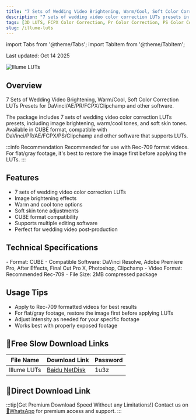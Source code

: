 ```yaml
---
title: "7 Sets of Wedding Video Brightening, Warm/Cool, Soft Color Correction LUTs Presets for DaVinci/AE/PR/FCPX/Clipchamp"
description: "7 sets of wedding video color correction LUTs presets in CUBE format, supporting DaVinci/PR/AE/FCPX/PS/Clipchamp and other software that can call LUTs."
tags: [3D LUTS, FCPX Color Correction, Pr Color Correction, PS Color Correction, Clipchamp, Wedding Color Correction, Video Brightening, Video Color Correction, Color Presets, DaVinci Color Correction]
slug: /illume-luts
---
```


import Tabs from '@theme/Tabs';
import TabItem from '@theme/TabItem';

<div class="text-center mb-8">
  <p class="text-sm text-gray-500">Last updated: Oct 14 2025</p>
</div>

![Illume LUTs](https://www.gfxcamp.com/wp-content/uploads/2025/10/illume-luts.jpg)

## Overview

7 Sets of Wedding Video Brightening, Warm/Cool, Soft Color Correction LUTs Presets for DaVinci/AE/PR/FCPX/Clipchamp and other software.

The package includes 7 sets of wedding video color correction LUTs presets, including image brightening, warm/cool tones, and soft skin tones. Available in CUBE format, compatible with DaVinci/PR/AE/FCPX/PS/Clipchamp and other software that supports LUTs.

:::info Recommendation
Recommended for use with Rec-709 format videos. For flat/gray footage, it's best to restore the image first before applying the LUTs.
:::

## Features

- 7 sets of wedding video color correction LUTs
- Image brightening effects
- Warm and cool tone options
- Soft skin tone adjustments
- CUBE format compatibility
- Supports multiple editing software
- Perfect for wedding video post-production

## Technical Specifications

<Tabs>
<TabItem value="format" label="Format">
- Format: CUBE
- Compatible Software: DaVinci Resolve, Adobe Premiere Pro, After Effects, Final Cut Pro X, Photoshop, Clipchamp
</TabItem>
<TabItem value="requirements" label="Requirements">
- Video Format: Recommended Rec-709
- File Size: 2MB compressed package
</TabItem>
</Tabs>

## Usage Tips

- Apply to Rec-709 formatted videos for best results
- For flat/gray footage, restore the image first before applying LUTs
- Adjust intensity as needed for your specific footage
- Works best with properly exposed footage

## 🐌Free Slow Download Links

| File Name | Download Link | Password |
|-----------|---------------|----------|
| Illume LUTs | [Baidu NetDisk](https://pan.baidu.com/s/1R6yTF4kXxNTIVHNnDha-CA?pwd=1u3z) | 1u3z |

## 🚀Direct Download Link
:::tip[Get Premium Download Speed Without any Limitations!]
Contact us on [💬WhatsApp](https://wa.me/+8613237610083) for premium  access and support.
:::
